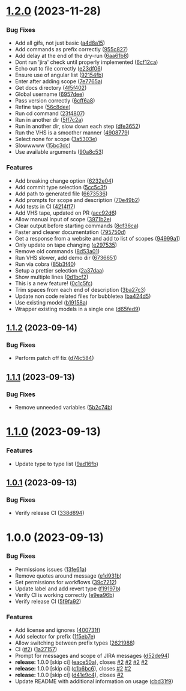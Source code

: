 # [1.2.0](https://github.com/PossibleLlama/commit-check/compare/v1.1.2...v1.2.0) (2023-11-28)


### Bug Fixes

* Add all gifs, not just basic ([a4d8a15](https://github.com/PossibleLlama/commit-check/commit/a4d8a1544f76e7b784c7d0583ac2e56b5acd9a42))
* Add commands as prefix correctly ([955c827](https://github.com/PossibleLlama/commit-check/commit/955c8270b6b68270dffa5c9e44fa7c45e2e5b805))
* Add delay at the end of the dry-run ([6aa61b8](https://github.com/PossibleLlama/commit-check/commit/6aa61b83ecb62880b7eb04aa8c68a47c5b132f08))
* Dont run 'jira' check until properly implemented ([6cf12ca](https://github.com/PossibleLlama/commit-check/commit/6cf12ca584a181a254c975001f1526e95b070df0))
* Echo out to file correctly ([e23df06](https://github.com/PossibleLlama/commit-check/commit/e23df0662b8aac6a6f32e47d1b7db0d38c997f32))
* Ensure use of angular list ([92154fb](https://github.com/PossibleLlama/commit-check/commit/92154fb690ec01e309e691899468652e268bd7c4))
* Enter after adding scope ([7e7765a](https://github.com/PossibleLlama/commit-check/commit/7e7765a19870911d6be106111ac75c56b83da687))
* Get docs directory ([4f5f402](https://github.com/PossibleLlama/commit-check/commit/4f5f4028f4deb62d28d52d5f3f0a9dd31bb75323))
* Global username ([6957dee](https://github.com/PossibleLlama/commit-check/commit/6957deec52d22b929361eeb5f457a9ca58e87762))
* Pass version correctly ([6cff6a8](https://github.com/PossibleLlama/commit-check/commit/6cff6a8a0b90bc56e11b27bd80ca1544887a5670))
* Refine tape ([56c8dee](https://github.com/PossibleLlama/commit-check/commit/56c8dee782fff0f2601a627f0f49dc43a8a3a530))
* Run cd command ([23f4807](https://github.com/PossibleLlama/commit-check/commit/23f48070f671069a4555b8dfdf782332d7fd39e3))
* Run in another dir ([5ff7c2a](https://github.com/PossibleLlama/commit-check/commit/5ff7c2ac0ccbfaaaf1268388b3def33024e7b83c))
* Run in another dir, slow down each step ([dfe3652](https://github.com/PossibleLlama/commit-check/commit/dfe3652c4b5529bfbc832ae108d3cd1cc84cb7e8))
* Run the VHS is a smoother manner ([4908779](https://github.com/PossibleLlama/commit-check/commit/4908779ac3fba42d3a4330f81e8e13eb7aa364e4))
* Select none for scope ([3a5303e](https://github.com/PossibleLlama/commit-check/commit/3a5303e6d1ecf230a40908f0675f4525b942442f))
* Slowwwww ([15bc3dc](https://github.com/PossibleLlama/commit-check/commit/15bc3dc354f94648d0a57aaed7a59b5ae9383453))
* Use available arguments ([90a8c53](https://github.com/PossibleLlama/commit-check/commit/90a8c53ea3f82c11202465092c6059340cf07af2))


### Features

* Add breaking change option ([6232e04](https://github.com/PossibleLlama/commit-check/commit/6232e04919527a83e3b78592d760c2f0fe274676))
* Add commit type selection ([5cc5c3f](https://github.com/PossibleLlama/commit-check/commit/5cc5c3f385b703aee4c61ce9325f069966118610))
* Add path to generated file ([6673536](https://github.com/PossibleLlama/commit-check/commit/667353665ba6173d3346f98fbbf198feb0232da9))
* Add prompts for scope and description ([70e49b2](https://github.com/PossibleLlama/commit-check/commit/70e49b20c1a4fa46444c4bbf70eb44f76b95e3bd))
* Add tests in CI ([4214ff7](https://github.com/PossibleLlama/commit-check/commit/4214ff76b3f79470281cd194e235b6ade33ff33f))
* Add VHS tape, updated on PR ([acc92d6](https://github.com/PossibleLlama/commit-check/commit/acc92d620b156dd63fb08bb38b217c64f35e2d75))
* Allow manual input of scope ([3971b2e](https://github.com/PossibleLlama/commit-check/commit/3971b2ea9a241fd3270d6d1698c431278d443d1b))
* Clear output before starting commands ([8cf36ca](https://github.com/PossibleLlama/commit-check/commit/8cf36ca0ad0a1ad8e884ac7cbe083d6f88bcb3c6))
* Faster and clearer documentation ([795750d](https://github.com/PossibleLlama/commit-check/commit/795750da93fc6e9036f998590d7b16a491b7716a))
* Get a response from a website and add to list of scopes ([94999a1](https://github.com/PossibleLlama/commit-check/commit/94999a1dffb0971d3f5f5a6011c1fec35fc60942))
* Only update on tape changing ([e297535](https://github.com/PossibleLlama/commit-check/commit/e2975359b2d0b212c7c05a0bb9838bc804a9e036))
* Remove old commands ([8d53a01](https://github.com/PossibleLlama/commit-check/commit/8d53a017f85096373785af4edebbca77153cc128))
* Run VHS slower, add demo dir ([6736651](https://github.com/PossibleLlama/commit-check/commit/6736651caecaf80337345d10db75e08e6df9f6b8))
* Run via cobra ([85b3f40](https://github.com/PossibleLlama/commit-check/commit/85b3f402ba70bea9fc7783950db3b74daf7d5efc))
* Setup a prettier selection ([2a37daa](https://github.com/PossibleLlama/commit-check/commit/2a37daab4e814e5c1cf76a9e6823a6e49cb69e86))
* Show multiple lines ([0d1bcf2](https://github.com/PossibleLlama/commit-check/commit/0d1bcf2c8c8d98164263d0c48ac7c31a6f3d4543))
* This is a new feature! ([0c1c5fc](https://github.com/PossibleLlama/commit-check/commit/0c1c5fca30894552b36914adcadbc97559a8aac8))
* Trim spaces from each end of description ([3ba27c3](https://github.com/PossibleLlama/commit-check/commit/3ba27c3215d0895ee65b048383d46c44f5fc1326))
* Update non code related files for bubbletea ([ba424d5](https://github.com/PossibleLlama/commit-check/commit/ba424d59295ae552178d9ff099ae0f86da0b573d))
* Use existing model ([b19158a](https://github.com/PossibleLlama/commit-check/commit/b19158a76249639e3ca69e39c2b0dd2033c8c045))
* Wrapper existing models in a single one ([d65fed9](https://github.com/PossibleLlama/commit-check/commit/d65fed92ba0c268c23dbc8871de400183788fbf2))

## [1.1.2](https://github.com/PossibleLlama/commit-check/compare/v1.1.1...v1.1.2) (2023-09-14)


### Bug Fixes

* Perform patch off fix ([d74c584](https://github.com/PossibleLlama/commit-check/commit/d74c584857aeefb6ef1396fa3be5bc2fa3bc088b))

## [1.1.1](https://github.com/PossibleLlama/commit-check/compare/v1.1.0...v1.1.1) (2023-09-13)


### Bug Fixes

* Remove unneeded variables ([5b2c74b](https://github.com/PossibleLlama/commit-check/commit/5b2c74b708965e1f9208874db50cf0c8ed33220b))

# [1.1.0](https://github.com/PossibleLlama/commit-check/compare/v1.0.1...v1.1.0) (2023-09-13)


### Features

* Update type to type list ([9ad16fb](https://github.com/PossibleLlama/commit-check/commit/9ad16fbe68e4ab0ea18201ed44d12c05a2d5fd77))

## [1.0.1](https://github.com/PossibleLlama/commit-check/compare/v1.0.0...v1.0.1) (2023-09-13)


### Bug Fixes

* Verify release CI ([338d894](https://github.com/PossibleLlama/commit-check/commit/338d894745456e49a86d2fcfb85eecc0dca69e5f))

# 1.0.0 (2023-09-13)


### Bug Fixes

* Permissions issues ([13fe61a](https://github.com/PossibleLlama/commit-check/commit/13fe61a07f8fdc123a2270898f1eaa0b9ce70445))
* Remove quotes around message ([e1d931b](https://github.com/PossibleLlama/commit-check/commit/e1d931b435482f52e9417dca3342d03bb4daf753))
* Set permissions for workflows ([39c7212](https://github.com/PossibleLlama/commit-check/commit/39c721273662e622f5d1642c72fa86b58cacffc6))
* Update label and add revert type ([f19197b](https://github.com/PossibleLlama/commit-check/commit/f19197be4d6d97383e3049a82834fa8ad6860032))
* Verify CI is working correctly ([e9ea96b](https://github.com/PossibleLlama/commit-check/commit/e9ea96b72ffde1727db80b42e6f6ff080a154b3d))
* Verify release CI ([5f9fa92](https://github.com/PossibleLlama/commit-check/commit/5f9fa927a441bc689e423da4d279e3914321817e))


### Features

* Add license and ignores ([400731f](https://github.com/PossibleLlama/commit-check/commit/400731f37b54430af52e69d067d534dbc9708526))
* Add selector for prefix ([1f5eb7e](https://github.com/PossibleLlama/commit-check/commit/1f5eb7e1534fe32923fead173cd13932803320fb))
* Allow switching between prefix types ([2621988](https://github.com/PossibleLlama/commit-check/commit/2621988748593adc539e3c736811ebfa8b119f1e))
* CI ([#2](https://github.com/PossibleLlama/commit-check/issues/2)) ([1a27157](https://github.com/PossibleLlama/commit-check/commit/1a2715708b1d2c3b29b6db53b079ec0228dd5e54))
* Prompt for messages and scope of JIRA messages ([d52de94](https://github.com/PossibleLlama/commit-check/commit/d52de946f9843237ebef198f08247e5b808d8803))
* **release:** 1.0.0 [skip ci] ([eace50a](https://github.com/PossibleLlama/commit-check/commit/eace50a855abcc82b56f35c13c99cf430816c2df)), closes [#2](https://github.com/PossibleLlama/commit-check/issues/2) [#2](https://github.com/PossibleLlama/commit-check/issues/2) [#2](https://github.com/PossibleLlama/commit-check/issues/2) [#2](https://github.com/PossibleLlama/commit-check/issues/2)
* **release:** 1.0.0 [skip ci] ([c1b6bc6](https://github.com/PossibleLlama/commit-check/commit/c1b6bc6961559375df7732e9fae55dac147a698f)), closes [#2](https://github.com/PossibleLlama/commit-check/issues/2) [#2](https://github.com/PossibleLlama/commit-check/issues/2)
* **release:** 1.0.0 [skip ci] ([d41e9c4](https://github.com/PossibleLlama/commit-check/commit/d41e9c4fa411ca5851fefb3f3c5f99e1ab225bfd)), closes [#2](https://github.com/PossibleLlama/commit-check/issues/2)
* Update README with additional information on usage ([cbd31f9](https://github.com/PossibleLlama/commit-check/commit/cbd31f977f4113fd455d44a417d3c014b5cbfbf6))
